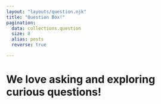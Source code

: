 ```yaml
---
layout: "layouts/question.njk"
title: "Question Box!"
pagination:
  data: collections.question
  size: 8
  alias: posts
  reverse: true

---
```

# We love <span>asking</span> and exploring <span>curious</span> questions!